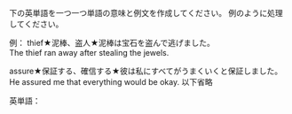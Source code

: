 下の英単語を一つ一つ単語の意味と例文を作成してください。
例のように処理してください。

例：
thief★泥棒、盗人★泥棒は宝石を盗んで逃げました。
<br>The thief ran away after stealing the jewels.

assure★保証する、確信する★彼は私にすべてがうまくいくと保証しました。
<br>He assured me that everything would be okay.
以下省略


英単語：
